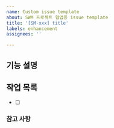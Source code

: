 ```yaml
---
name: Custom issue template
about: SWM 프로젝트 협업용 issue template
title: '[SM-xxx] title'
labels: enhancement
assignees: ''

---
```


## 기능 설명


## 작업 목록
- [ ] 


### 참고 사항
